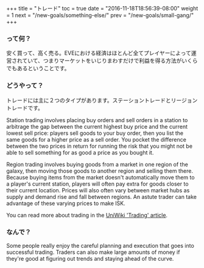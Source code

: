 +++ title = "トレード" toc = true date = "2016-11-18T18:56:39-08:00" weight = 1 next = "/new-goals/something-else/" prev = "/new-goals/small-gang/" +++

### って何？

安く買って、高く売る。EVEにおける経済はほとんど全てプレイヤーによって運営されていて、つまりマーケットをいじりまわすだけで利益を得る方法がいくらでもあるということです。

### どうやって？

トレードには主に２つのタイプがあります。ステーショントレードとリージョントレードです。

Station trading involves placing buy orders and sell orders in a station to arbitrage the gap between the current highest buy price and the current lowest sell price: players sell goods to your buy order, then you list the same goods for a higher price as a sell order. You pocket the difference between the two prices in return for running the risk that you might not be able to sell something for as good a price as you bought it.

Region trading involves buying goods from a market in one region of the galaxy, then moving those goods to another region and selling them there. Because buying items from the market doesn't automatically move them to a player's current station, players will often pay extra for goods closer to their current location. Prices will also often vary between market hubs as supply and demand rise and fall between regions. An astute trader can take advantage of these varying prices to make ISK.

You can read more about trading in the [UniWiki 'Trading' article](http://wiki.eveuniversity.org/Trading).

### なんで？

Some people really enjoy the careful planning and execution that goes into successful trading. Traders can also make large amounts of money if they're good at figuring out trends and staying ahead of the curve.